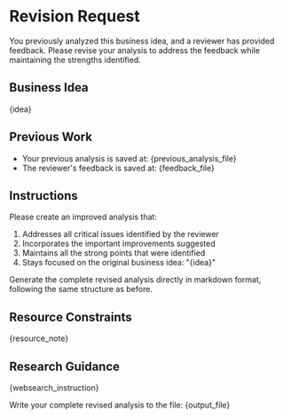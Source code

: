 # Revision Request

You previously analyzed this business idea, and a reviewer has provided feedback. Please revise your analysis to address the feedback while maintaining the strengths identified.

## Business Idea

{idea}

## Previous Work

- Your previous analysis is saved at: {previous_analysis_file}
- The reviewer's feedback is saved at: {feedback_file}

## Instructions

Please create an improved analysis that:

1. Addresses all critical issues identified by the reviewer
2. Incorporates the important improvements suggested
3. Maintains all the strong points that were identified
4. Stays focused on the original business idea: "{idea}"

Generate the complete revised analysis directly in markdown format, following the same structure as before.

## Resource Constraints

{resource_note}

## Research Guidance

{websearch_instruction}

Write your complete revised analysis to the file: {output_file}
